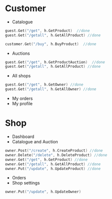 # Customer
* Catalogue
```go
guest.Get("/get", h.GetProduct)  //done
guest.Get("/getall", h.GetAllProduct) //done

customer.Get("/buy", h.BuyProduct)  //done
```
* Auctions
```go
guest.Get("/get", h.GetProductAuction)  //done
guest.Get("/getall", h.GetAllProduct) //done
```
* All shops
```go
guest.Get("/get", h.GetOwner) //done
guest.Get("/getall", h.GetAllOwner) //done
```
* My orders
* My profile

# Shop
* Dashboard
* Catalogue and Auction
```go
owner.Post("/create", h.CreateProduct) //done
owner.Delete("/delete", h.DeleteProduct) //done
owner.Get("/get", h.GetProduct) //done
owner.Get("/getall", h.GetAllProduct) //done
owner.Put("/update", h.UpdateProduct) //done
```
* Orders
* Shop settings
```go
owner.Put("/update", h.UpdateOwner)
```